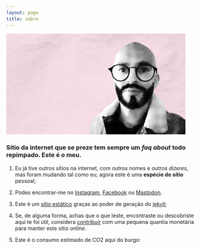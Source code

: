 ```yaml
---
layout: page
title: sobre
---
```


![](/media/p.jpg)


### Sítio da internet que se preze tem sempre um *faq about* todo repimpado. Este é o meu.

1. Eu já tive outros sítios na internet, com outros nomes e outros *dizeres*, mas foram mudando tal como eu; agora este é uma  **espécie de sítio** pessoal;

2. Podes encontrar-me no [Instagram](https://instagram.com/pcfmoniz), [Facebook](https://facebook.com/pcfmoniz) ou [Mastodon](https://masto.pt/@pcfmoniz).

3. Este é um [sítio estático](https://en.wikipedia.org/wiki/Static_web_page) graças ao poder de geração do [jekyll](https://jekyllrb.com/);

4. Se, de alguma forma, achas que o que leste, encontraste ou descobriste aqui te foi útil, considera [contribuir](/contribuir) com uma pequena quantia monetária para manter este sítio _online_.

5. Este é o consumo estimado de CO2 aqui do burgo:

<div id="wcb" class="carbonbadge"></div>
<script src="https://unpkg.com/website-carbon-badges@1.1.3/b.min.js" defer></script>
